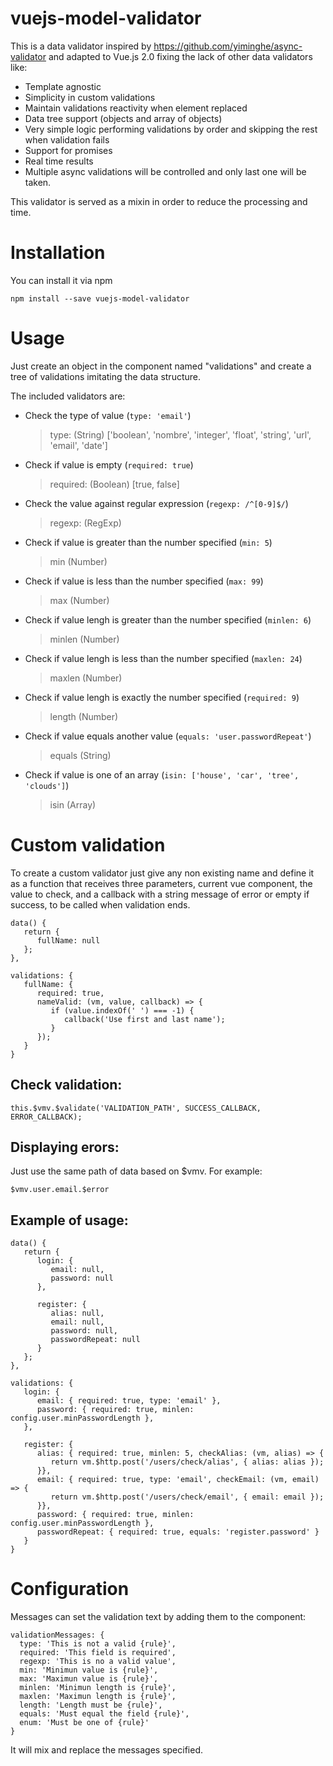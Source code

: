 # vuejs-model-validator

This is a data validator inspired by https://github.com/yiminghe/async-validator and adapted to Vue.js 2.0 fixing the lack of other data validators like:
* Template agnostic
* Simplicity in custom validations
* Maintain validations reactivity when element replaced
* Data tree support (objects and array of objects)
* Very simple logic performing validations by order and skipping the rest when validation fails
* Support for promises
* Real time results
* Multiple async validations will be controlled and only last one will be taken.

This validator is served as a mixin in order to reduce the processing and time.

# Installation
You can install it via npm
```
npm install --save vuejs-model-validator
```

# Usage
Just create an object in the component named "validations" and create a tree of validations imitating the data structure.

The included validators are:

* Check the type of value (`type: 'email'`)

  > type: (String) ['boolean', 'nombre', 'integer', 'float', 'string', 'url', 'email', 'date']

* Check if value is empty (`required: true`)

  > required: (Boolean) [true, false]

* Check the value against regular expression (`regexp: /^[0-9]$/`)

  > regexp: (RegExp)

* Check if value is greater than the number specified (`min: 5`)

  > min (Number)

* Check if value is less than the number specified (`max: 99`)

  > max (Number)

* Check if value lengh is greater than the number specified (`minlen: 6`)

  > minlen (Number)

* Check if value lengh is less than the number specified (`maxlen: 24`)

  > maxlen (Number)

* Check if value lengh is exactly the number specified (`required: 9`)

  > length (Number)

* Check if value equals another value (`equals: 'user.passwordRepeat'`)

  > equals (String)

* Check if value is one of an array (`isin: ['house', 'car', 'tree', 'clouds']`)

  > isin (Array)

# Custom validation
To create a custom validator just give any non existing name and define it as a function that receives three parameters, current vue component, the value to check, and a callback with a string message of error or empty if success, to be called when validation ends.

```
data() {
   return {
      fullName: null
   };
},

validations: {
   fullName: {
      required: true,
      nameValid: (vm, value, callback) => {
         if (value.indexOf(' ') === -1) {
            callback('Use first and last name');
         }
      });
   }
}
```

## Check validation:
```
this.$vmv.$validate('VALIDATION_PATH', SUCCESS_CALLBACK, ERROR_CALLBACK);
```

## Displaying erors:
Just use the same path of data based on $vmv. For example:
```
$vmv.user.email.$error
```

## Example of usage:
```
data() {
   return {
      login: {
         email: null,
         password: null
      },

      register: {
         alias: null,
         email: null,
         password: null,
         passwordRepeat: null
      }
   };
},

validations: {
   login: {
      email: { required: true, type: 'email' },
      password: { required: true, minlen: config.user.minPasswordLength },
   },

   register: {
      alias: { required: true, minlen: 5, checkAlias: (vm, alias) => {
         return vm.$http.post('/users/check/alias', { alias: alias });
      }},
      email: { required: true, type: 'email', checkEmail: (vm, email) => {
         return vm.$http.post('/users/check/email', { email: email });
      }},
      password: { required: true, minlen: config.user.minPasswordLength },
      passwordRepeat: { required: true, equals: 'register.password' }
   }
}
```

# Configuration
Messages can set the validation text by adding them to the component:
```
validationMessages: {
  type: 'This is not a valid {rule}',
  required: 'This field is required',
  regexp: 'This is no a valid value',
  min: 'Minimun value is {rule}',
  max: 'Maximun value is {rule}',
  minlen: 'Minimun length is {rule}',
  maxlen: 'Maximun length is {rule}',
  length: 'Length must be {rule}',
  equals: 'Must equal the field {rule}',
  enum: 'Must be one of {rule}'
}
```
It will mix and replace the messages specified.
